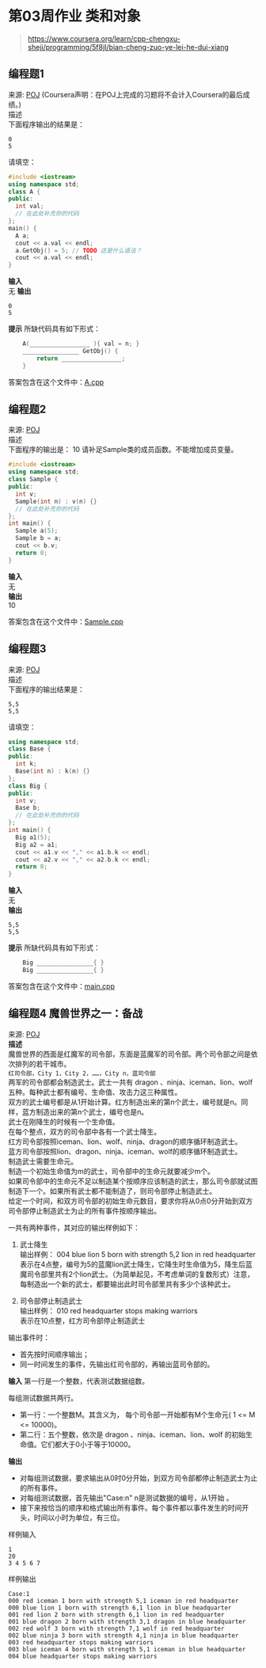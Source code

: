 # 第03周作业 类和对象

> https://www.coursera.org/learn/cpp-chengxu-sheji/programming/5f8jI/bian-cheng-zuo-ye-lei-he-dui-xiang

## 编程题1
来源: [POJ](http://cxsjsxmooc.openjudge.cn/test/solution/7067811/) (Coursera声明：在POJ上完成的习题将不会计入Coursera的最后成绩。)  
描述  
下面程序输出的结果是：
```
0
5
```

请填空：
``` C++
#include <iostream>
using namespace std;
class A {
public:
  int val;
  // 在此处补充你的代码
};
main() {
  A a;
  cout << a.val << endl;
  a.GetObj() = 5; // TODO 这是什么语法？
  cout << a.val << endl;
}
```
**输入**  
无
**输出** 
```
0
5
``` 

**提示**
所缺代码具有如下形式：
``` C++
    A(_________________ ){ val = n; }
    ________________ GetObj() {
        return _________________;
    }
```
答案包含在这个文件中：[A.cpp](../code/assignment/week03/no1/A.cpp)

## 编程题2
来源: [POJ](http://cxsjsxmooc.openjudge.cn/test/3w8/)   
描述  
下面程序的输出是：
10
请补足Sample类的成员函数。不能增加成员变量。
``` C++
#include <iostream>
using namespace std;
class Sample {
public:
  int v;
  Sample(int n) : v(n) {}
  // 在此处补充你的代码
};
int main() {
  Sample a(5);
  Sample b = a;
  cout << b.v;
  return 0;
}
```
**输入**  
无   
**输出**  
10  

答案包含在这个文件中：[Sample.cpp](../code/assignment/week03/no2/Sample.cpp)

## 编程题3
来源: [POJ](http://cxsjsxmooc.openjudge.cn/test/3w9/)  
描述  
下面程序的输出结果是：
```
5,5
5,5
```

请填空：
``` C++
using namespace std;
class Base {
public:
  int k;
  Base(int n) : k(n) {}
};
class Big {
public:
  int v;
  Base b;
  // 在此处补充你的代码
};
int main() {
  Big a1(5);
  Big a2 = a1;
  cout << a1.v << "," << a1.b.k << endl;
  cout << a2.v << "," << a2.b.k << endl;
  return 0;
}
```
**输入**   
无  
**输出**  
```
5,5
5,5
```
**提示**
所缺代码具有如下形式：
``` C++
    Big ________________{ }
    Big ________________{ }
```
答案包含在这个文件中：[main.cpp](../code/assignment/week03/no3/main.cpp)

## 编程题4 魔兽世界之一：备战
来源: [POJ](http://cxsjsxmooc.openjudge.cn/test/B/)  
**描述**  
魔兽世界的西面是红魔军的司令部，东面是蓝魔军的司令部。两个司令部之间是依次排列的若干城市。  
``红司令部，City 1，City 2，……，City n，蓝司令部``  
两军的司令部都会制造武士。武士一共有 dragon 、ninja、iceman、lion、wolf 五种。每种武士都有编号、生命值、攻击力这三种属性。  
双方的武士编号都是从1开始计算。红方制造出来的第n个武士，编号就是n。同样，蓝方制造出来的第n个武士，编号也是n。  
武士在刚降生的时候有一个生命值。  
在每个整点，双方的司令部中各有一个武士降生。  
红方司令部按照iceman、lion、wolf、ninja、dragon的顺序循环制造武士。  
蓝方司令部按照lion、dragon、ninja、iceman、wolf的顺序循环制造武士。  
制造武士需要生命元。  
制造一个初始生命值为m的武士，司令部中的生命元就要减少m个。  
如果司令部中的生命元不足以制造某个按顺序应该制造的武士，那么司令部就试图制造下一个。如果所有武士都不能制造了，则司令部停止制造武士。  
给定一个时间，和双方司令部的初始生命元数目，要求你将从0点0分开始到双方司令部停止制造武士为止的所有事件按顺序输出。  

一共有两种事件，其对应的输出样例如下：  
1) 武士降生  
输出样例： 004 blue lion 5 born with strength 5,2 lion in red headquarter  
表示在4点整，编号为5的蓝魔lion武士降生，它降生时生命值为5，降生后蓝魔司令部里共有2个lion武士。（为简单起见，不考虑单词的复数形式）注意，每制造出一个新的武士，都要输出此时司令部里共有多少个该种武士。  

2) 司令部停止制造武士  
输出样例： 010 red headquarter stops making warriors  
表示在10点整，红方司令部停止制造武士  

输出事件时：  
* 首先按时间顺序输出；  
* 同一时间发生的事件，先输出红司令部的，再输出蓝司令部的。

**输入**
第一行是一个整数，代表测试数据组数。  

每组测试数据共两行。
* 第一行：一个整数M。其含义为， 每个司令部一开始都有M个生命元( 1 <= M <= 10000)。
* 第二行：五个整数，依次是 dragon 、ninja、iceman、lion、wolf 的初始生命值。它们都大于0小于等于10000。

**输出**
* 对每组测试数据，要求输出从0时0分开始，到双方司令部都停止制造武士为止的所有事件。
* 对每组测试数据，首先输出"Case:n" n是测试数据的编号，从1开始 。
* 接下来按恰当的顺序和格式输出所有事件。每个事件都以事件发生的时间开头，时间以小时为单位，有三位。


样例输入
```
1
20
3 4 5 6 7
```
样例输出
```
Case:1
000 red iceman 1 born with strength 5,1 iceman in red headquarter
000 blue lion 1 born with strength 6,1 lion in blue headquarter
001 red lion 2 born with strength 6,1 lion in red headquarter
001 blue dragon 2 born with strength 3,1 dragon in blue headquarter
002 red wolf 3 born with strength 7,1 wolf in red headquarter
002 blue ninja 3 born with strength 4,1 ninja in blue headquarter
003 red headquarter stops making warriors
003 blue iceman 4 born with strength 5,1 iceman in blue headquarter
004 blue headquarter stops making warriors
```